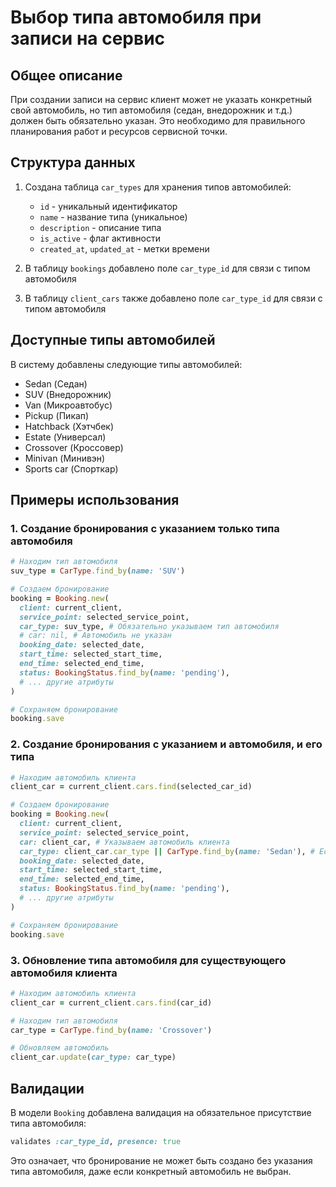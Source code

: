 # Выбор типа автомобиля при записи на сервис

## Общее описание

При создании записи на сервис клиент может не указать конкретный свой автомобиль, но тип автомобиля (седан, внедорожник и т.д.) должен быть обязательно указан. Это необходимо для правильного планирования работ и ресурсов сервисной точки.

## Структура данных

1. Создана таблица `car_types` для хранения типов автомобилей:
   - `id` - уникальный идентификатор
   - `name` - название типа (уникальное)
   - `description` - описание типа
   - `is_active` - флаг активности
   - `created_at`, `updated_at` - метки времени

2. В таблицу `bookings` добавлено поле `car_type_id` для связи с типом автомобиля
3. В таблицу `client_cars` также добавлено поле `car_type_id` для связи с типом автомобиля

## Доступные типы автомобилей

В систему добавлены следующие типы автомобилей:
- Sedan (Седан)
- SUV (Внедорожник)
- Van (Микроавтобус)
- Pickup (Пикап)
- Hatchback (Хэтчбек)
- Estate (Универсал)
- Crossover (Кроссовер)
- Minivan (Минивэн)
- Sports car (Спорткар)

## Примеры использования

### 1. Создание бронирования с указанием только типа автомобиля

```ruby
# Находим тип автомобиля
suv_type = CarType.find_by(name: 'SUV')

# Создаем бронирование
booking = Booking.new(
  client: current_client,
  service_point: selected_service_point,
  car_type: suv_type, # Обязательно указываем тип автомобиля
  # car: nil, # Автомобиль не указан
  booking_date: selected_date,
  start_time: selected_start_time,
  end_time: selected_end_time,
  status: BookingStatus.find_by(name: 'pending'),
  # ... другие атрибуты
)

# Сохраняем бронирование
booking.save
```

### 2. Создание бронирования с указанием и автомобиля, и его типа

```ruby
# Находим автомобиль клиента
client_car = current_client.cars.find(selected_car_id)

# Создаем бронирование
booking = Booking.new(
  client: current_client,
  service_point: selected_service_point,
  car: client_car, # Указываем автомобиль клиента
  car_type: client_car.car_type || CarType.find_by(name: 'Sedan'), # Если у автомобиля не указан тип, используем Sedan по умолчанию
  booking_date: selected_date,
  start_time: selected_start_time,
  end_time: selected_end_time,
  status: BookingStatus.find_by(name: 'pending'),
  # ... другие атрибуты
)

# Сохраняем бронирование
booking.save
```

### 3. Обновление типа автомобиля для существующего автомобиля клиента

```ruby
# Находим автомобиль клиента
client_car = current_client.cars.find(car_id)

# Находим тип автомобиля
car_type = CarType.find_by(name: 'Crossover')

# Обновляем автомобиль
client_car.update(car_type: car_type)
```

## Валидации

В модели `Booking` добавлена валидация на обязательное присутствие типа автомобиля:

```ruby
validates :car_type_id, presence: true
```

Это означает, что бронирование не может быть создано без указания типа автомобиля, даже если конкретный автомобиль не выбран.
